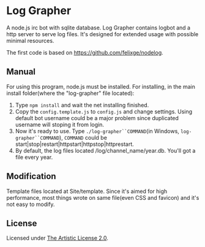 Log Grapher
===========

A node.js irc bot with sqlite database. Log Grapher contains logbot and a http server to serve log files. It's designed for extended usage with possible minimal resources.

The first code is based on https://github.com/felixge/nodelog.

Manual
------
For using this program, node.js must be installed. For installing, in the main install folder(where the "log-grapher" file located):

1. Type `npm install` and wait the net installing finished.
2. Copy the `config.template.js` to `config.js` and change settings. Using default bot username could be a major problem since duplicated username will stoping it from login.
3. Now it's ready to use. Type `./log-grapher``COMMAND`(in Windows, `log-grapher``COMMAND`), `COMMAND` could be start|stop|restart|httpstart|httpstop|httprestart.
4. By default, the log files located /log/channel_name/year.db. You'll got a file every year.

Modification
------------
Template files located at Site/template. Since it's aimed for high performance, most things wrote on same file(even CSS and favicon) and it's not easy to modify.

License
-------
Licensed under [The Artistic License 2.0](http://opensource.org/licenses/Artistic-2.0).
